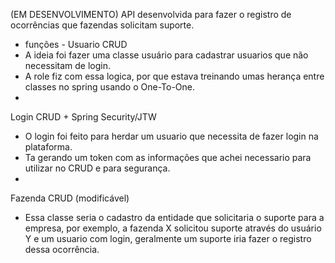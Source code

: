 (EM DESENVOLVIMENTO)
API desenvolvida para fazer o registro de ocorrências que fazendas solicitam suporte.

- funções -
Usuario CRUD
- A ideia foi fazer uma classe usuário para cadastrar usuarios que não necessitam de login.
- A role fiz com essa logica, por que estava treinando umas herança entre classes no spring usando o One-To-One.
- 
Login CRUD + Spring Security/JTW
- O login foi feito para herdar um usuario que necessita de fazer login na plataforma.
- Ta gerando um token com as informações que achei necessario para utilizar no CRUD e para segurança.
- 
Fazenda CRUD (modificável)
- Essa classe seria o cadastro da entidade que solicitaria o suporte para a empresa, por exemplo, a fazenda X solicitou suporte através do usuário Y e um usuario com login, geralmente um suporte iria fazer o registro dessa ocorrência.
